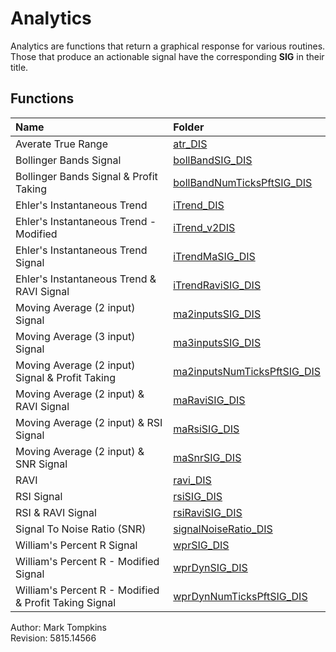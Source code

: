 # Analytics #
Analytics are functions that return a graphical response for various routines.    
Those that produce an actionable signal have the corresponding **SIG** in their title.

## Functions ##
| Name | Folder |
|:-----|:-----|
|Averate True Range| [atr_DIS](https://github.com/mtompkins/openAlgo/tree/master/Matlab/Functions/Analytics/atr_DIS)|
|Bollinger Bands Signal|[bollBandSIG_DIS](https://github.com/mtompkins/openAlgo/tree/master/Matlab/Functions/Analytics/bollBandSIG_DIS)|
|Bollinger Bands Signal & Profit Taking|[bollBandNumTicksPftSIG_DIS](https://github.com/mtompkins/openAlgo/tree/master/Matlab/Functions/Analytics/bollBandNumTicksPftSIG_DIS)|
|Ehler's Instantaneous Trend|[iTrend_DIS](https://github.com/mtompkins/openAlgo/tree/master/Matlab/Functions/Analytics/iTrend_DIS)|
|Ehler's Instantaneous Trend - Modified|[iTrend_v2DIS](https://github.com/mtompkins/openAlgo/tree/master/Matlab/Functions/Analytics/iTrend_v2DIS)
|Ehler's Instantaneous Trend Signal|[iTrendMaSIG_DIS](https://github.com/mtompkins/openAlgo/tree/master/Matlab/Functions/Analytics/iTrendMaSIG_DIS)|
|Ehler's Instantaneous Trend & RAVI Signal|[iTrendRaviSIG_DIS](https://github.com/mtompkins/openAlgo/tree/master/Matlab/Functions/Analytics/iTrendRaviSIG_DIS)|
|Moving Average (2 input) Signal|[ma2inputsSIG_DIS](https://github.com/mtompkins/openAlgo/tree/master/Matlab/Functions/Analytics/ma2inputsSIG_DIS)|
|Moving Average (3 input) Signal|[ ma3inputsSIG_DIS](https://github.com/mtompkins/openAlgo/tree/master/Matlab/Functions/Analytics/ma3inputsSIG_DIS)|
|Moving Average (2 input) Signal & Profit Taking|[ ma2inputsNumTicksPftSIG_DIS](https://github.com/mtompkins/openAlgo/tree/master/Matlab/Functions/Analytics/ma2inputsNumTicksPftSIG_DIS)|
|Moving Average (2 input) & RAVI Signal|[maRaviSIG_DIS](https://github.com/mtompkins/openAlgo/tree/master/Matlab/Functions/Analytics/maRaviSIG_DIS)|
|Moving Average (2 input) & RSI Signal|[maRsiSIG_DIS](https://github.com/mtompkins/openAlgo/tree/master/Matlab/Functions/Analytics/maRsiSIG_DIS)|
|Moving Average (2 input) & SNR Signal|[maSnrSIG_DIS](https://github.com/mtompkins/openAlgo/tree/master/Matlab/Functions/Analytics/maSnrSIG_DIS)|
|RAVI|[ ravi_DIS](https://github.com/mtompkins/openAlgo/tree/master/Matlab/Functions/Analytics/ravi_DIS)|
|RSI Signal|[rsiSIG_DIS](https://github.com/mtompkins/openAlgo/tree/master/Matlab/Functions/Analytics/rsiSIG_DIS)|
|RSI & RAVI Signal|[rsiRaviSIG_DIS](https://github.com/mtompkins/openAlgo/tree/master/Matlab/Functions/Analytics/rsiRaviSIG_DIS)|
|Signal To Noise Ratio (SNR)|[signalNoiseRatio_DIS](https://github.com/mtompkins/openAlgo/tree/master/Matlab/Functions/Analytics/signalNoiseRatio_DIS)|
|William's Percent R Signal|[wprSIG_DIS](https://github.com/mtompkins/openAlgo/tree/master/Matlab/Functions/Analytics/wprSIG_DIS)|
|William's Percent R - Modified Signal|[wprDynSIG_DIS](https://github.com/mtompkins/openAlgo/tree/master/Matlab/Functions/Analytics/wprDynSIG_DIS)|
|William's Percent R - Modified & Profit Taking Signal|[wprDynNumTicksPftSIG_DIS](https://github.com/mtompkins/openAlgo/tree/master/Matlab/Functions/Analytics/wprDynNumTicksPftSIG_DIS)|


Author:			Mark Tompkins  
Revision:		5815.14566
